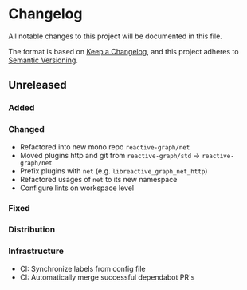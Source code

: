 # Changelog

All notable changes to this project will be documented in this file.

The format is based on [Keep a Changelog](https://keepachangelog.com/en/1.0.0/),
and this project adheres to [Semantic Versioning](https://semver.org/spec/v2.0.0.html).


## Unreleased

### Added

### Changed

- Refactored into new mono repo `reactive-graph/net`
- Moved plugins http and git from `reactive-graph/std` -> `reactive-graph/net`
- Prefix plugins with `net` (e.g. `libreactive_graph_net_http`)
- Refactored usages of `net` to its new namespace
- Configure lints on workspace level

### Fixed

### Distribution

### Infrastructure

- CI: Synchronize labels from config file
- CI: Automatically merge successful dependabot PR's
